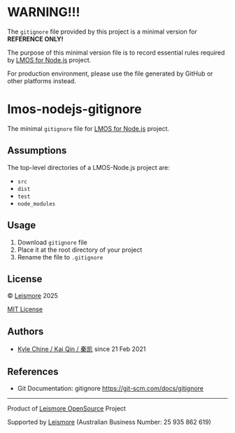 # WARNING!!!

The `gitignore` file provided by this project is a minimal version for **REFERENCE ONLY!**

The purpose of this minimal version file is to record essential rules required by [LMOS for Node.js](https://nodejs.lmos.leismore.org) project.

For production environment, please use the file generated by GitHub or other platforms instead.

# lmos-nodejs-gitignore

The minimal `gitignore` file for [LMOS for Node.js](https://nodejs.lmos.leismore.org) project.

## Assumptions

The top-level directories of a LMOS-Node.js project are:

* `src`
* `dist`
* `test`
* `node_modules`

## Usage

1. Download `gitignore` file
2. Place it at the root directory of your project
3. Rename the file to `.gitignore`

## License

© [Leismore](https://www.leismore.co) 2025

[MIT License](https://choosealicense.com/licenses/mit)

## Authors

* [Kyle Chine / Kai Qin / 秦凯](https://kyle.chine.leismore.org) since 21 Feb 2021

## References

* Git Documentation: gitignore <https://git-scm.com/docs/gitignore>




------------------------------------------------------------------------------

Product of [Leismore OpenSource](https://lmos.leismore.org) Project

Supported by [Leismore](https://www.leismore.co) (Australian Business Number: 25 935 862 619)
